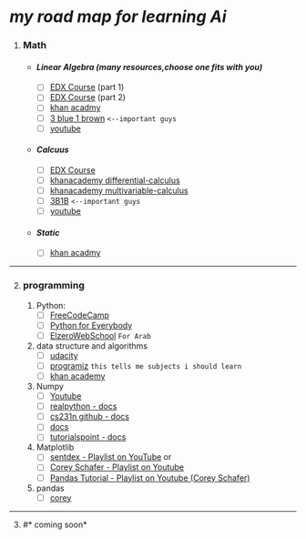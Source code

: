  # *my road map for learning Ai*
1. ### Math
    - #### *Linear Algebra (many resources,choose one fits with you)*
        - [ ] [EDX Course](https://www.edx.org/course/linear-algebra-foundations-to-frontiers-0) (part 1)
        - [ ] [EDX Course](https://www.edx.org/course/advanced-linear-algebra-foundations-to-frontiers) (part 2)
        - [ ] [khan acadmy](https://www.khanacademy.org/math/linear-algebra)
        - [ ] [3 blue 1 brown](https://www.youtube.com/playlist?list=PLZHQObOWTQDPD3MizzM2xVFitgF8hE_ab)     `<--important guys`
        - [ ] [youtube](https://www.youtube.com/channel/UCSzae1ITUdw9DCdELMduaQw)
    - #### *Calcuus*
        - [ ] [EDX Course](https://www.edx.org/course/linear-algebra-foundations-to-frontiers-0) 
        - [ ] [khanacademy differential-calculus](https://www.khanacademy.org/math/differential-calculus) 
        - [ ] [khanacademy multivariable-calculus](https://www.khanacademy.org/math/multivariable-calculus)
        - [ ] [3B1B](https://www.youtube.com/playlist?list=PLZHQObOWTQDMsr9K-rj53DwVRMYO3t5Yr) `<--important guys`
        - [ ] [youtube](https://www.youtube.com/playlist?list=PLiiljHvN6z193BBzS0Ln8NnqQmzimTW23)
    - #### *Static*
        - [ ] [khan acadmy](https://www.khanacademy.org/math/statistics-probability)
***
2. ### programming
	1.  Python:
		- [ ] [FreeCodeCamp](https://www.youtube.com/watch?v=rfscVS0vtbw&t=50s&ab_channel=freeCodeCamp.org)
		- [ ] [Python for Everybody](https://youtu.be/8DvywoWv6fI)
		- [ ] [ElzeroWebSchool](https://www.youtube.com/watch?v=mvZHDpCHphk&list=PLDoPjvoNmBAyE_gei5d18qkfIe-Z8mocs) `For Arab`
	2. data structure and algorithms
		- [ ] [udacity](https://www.udacity.com/course/data-structures-and-algorithms-in-python--ud513)
		- [ ] [programiz](https://www.programiz.com/dsa#) `this tells me subjects i should learn`
		- [ ] [khan academy](https://www.khanacademy.org/computing/computer-science/algorithms)
	
	3.  Numpy
		-	[ ] [Youtube](https://youtu.be/QUT1VHiLmmI)
		- [ ] [realpython - docs](https://realpython.com/numpy-array-programming/)
		- [ ] [cs231n github - docs](http://cs231n.github.io/python-numpy-tutorial/)
		- [ ] [docs](https://docs.scipy.org/doc/numpy/user/quickstart.html)
		- [ ] [tutorialspoint - docs](https://www.tutorialspoint.com/numpy)
	4.  Matplotlib
		- [ ] [sentdex - Playlist on YouTube](https://www.youtube.com/watch?v=q7Bo_J8x_dw&list=PLQVvvaa0QuDfefDfXb9Yf0la1fPDKluPF) or
		- [ ] [Corey Schafer - Playlist on Youtube](https://www.youtube.com/watch?v=UO98lJQ3QGI&list=PL-osiE80TeTvipOqomVEeZ1HRrcEvtZB_)
		- [ ] [Pandas Tutorial - Playlist on Youtube (Corey Schafer)](https://www.youtube.com/watch?v=ZyhVh-qRZPA&list=PL-osiE80TeTsWmV9i9c58mdDCSskIFdDS)
	5.  pandas
		- [ ] [corey](https://www.youtube.com/watch?v=ZyhVh-qRZPA&list=PL-osiE80TeTsWmV9i9c58mdDCSskIFdDS&ab_channel=CoreySchafer)
---
3. #* coming soon*		
		
